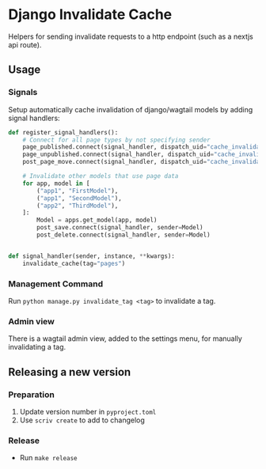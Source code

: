 # Django Invalidate Cache

Helpers for sending invalidate requests to a http endpoint (such as a nextjs api route).

## Usage

### Signals

Setup automatically cache invalidation of django/wagtail models by adding signal handlers:

```python
def register_signal_handlers():
    # Connect for all page types by not specifying sender
    page_published.connect(signal_handler, dispatch_uid="cache_invalidator")
    page_unpublished.connect(signal_handler, dispatch_uid="cache_invalidator")
    post_page_move.connect(signal_handler, dispatch_uid="cache_invalidator")

    # Invalidate other models that use page data
    for app, model in [
        ("app1", "FirstModel"),
        ("app1", "SecondModel"),
        ("app2", "ThirdModel"),
    ]:
        Model = apps.get_model(app, model)
        post_save.connect(signal_handler, sender=Model)
        post_delete.connect(signal_handler, sender=Model)


def signal_handler(sender, instance, **kwargs):
    invalidate_cache(tag="pages")
```

### Management Command

Run `python manage.py invalidate_tag <tag>` to invalidate a tag.

### Admin view

There is a wagtail admin view, added to the settings menu, for manually invalidating a tag.

## Releasing a new version

### Preparation

1. Update version number in `pyproject.toml`
2. Use `scriv create` to add to changelog

### Release

- Run `make release`
